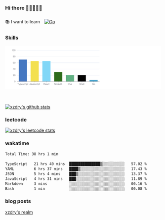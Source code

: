 ### Hi there 👋👋👋👋👋

 :books: I want to learn <a href="https://go.dev/" target="_blank"><img style="margin: 10px" src="https://profilinator.rishav.dev/skills-assets/go-original.svg" alt="Go" height="50" /></a>  

### Skills
![](img/2022-09-05-22-04-20.png)

<br />

[![xzdry's github stats](https://github-readme-stats.vercel.app/api?username=xzdry&count_private=true&show_icons=true&theme=vue)](https://github.com/xzdry)

### leetcode
[![xzdry's leetcode stats](https://leetcard.jacoblin.cool/xzdry-2?theme=light&font=Anek%20Kannada&site=cn)](https://leetcode.cn/u/xzdry-2/)

### wakatime
<!--START_SECTION:waka-->

```text
Total Time: 38 hrs 1 min

TypeScript   21 hrs 40 mins  ██████████████▒░░░░░░░░░░   57.02 %
YAML         6 hrs 37 mins   ████▒░░░░░░░░░░░░░░░░░░░░   17.43 %
JSON         5 hrs 4 mins    ███▒░░░░░░░░░░░░░░░░░░░░░   13.37 %
JavaScript   4 hrs 31 mins   ███░░░░░░░░░░░░░░░░░░░░░░   11.89 %
Markdown     3 mins          ░░░░░░░░░░░░░░░░░░░░░░░░░   00.16 %
Bash         1 min           ░░░░░░░░░░░░░░░░░░░░░░░░░   00.08 %
```

<!--END_SECTION:waka-->

### blog posts
[xzdry's realm](https://www.justdry.net/)
